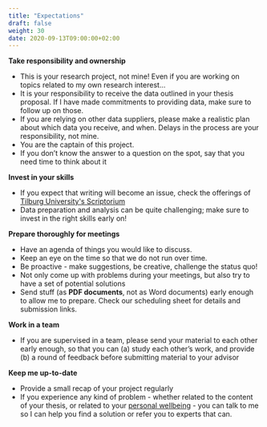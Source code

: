 ```yaml
---
title: "Expectations"
draft: false
weight: 30
date: 2020-09-13T09:00:00+02:00
---
```


**Take responsibility and ownership**
  * This is your research project, not mine! Even if you are working on topics related to my own research interest...
  * It is your responsibility to receive the data outlined in your thesis proposal. If I have made commitments to providing data, make sure to follow up on those.
  * If you are relying on other data suppliers, please make a realistic plan about which data you receive, and when. Delays in the process are your responsibility, not mine.
  * You are the captain of this project.
  * If you don’t know the answer to a question on the spot, say that you need time to
  think about it

**Invest in your skills**  
  * If you expect that writing will become an issue, check the offerings of [Tilburg University's Scriptorium](https://www.tilburguniversity.edu/students/studying/scriptorium/writing)
  * Data preparation and analysis can be quite challenging; make sure to invest in the right skills early on!

**Prepare thoroughly for meetings**
  * Have an agenda of things you would like to discuss.
  * Keep an eye on the time so that we do not run over time.
  * Be proactive - make suggestions, be creative, challenge the status quo!
  * Not only come up with problems during your meetings, but also try to have a set of potential solutions
  * Send stuff (as __PDF documents__, not as Word documents) early enough to allow me to prepare. Check our scheduling sheet for details and submission links.

**Work in a team**
  * If you are supervised in a team, please send your material to each other early enough, so that you can (a) study each other’s work, and provide (b) a round of feedback before submitting material to your advisor

**Keep me up-to-date**
  * Provide a small recap of your project regularly
  * If you experience any kind of problem - whether related to the content of your thesis, or related to your [personal wellbeing](../../healthy) - you can talk to me so I can help you find a solution or refer you to experts that can.
